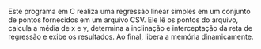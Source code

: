 Este programa em C realiza uma regressão linear simples em um conjunto de pontos fornecidos em um arquivo CSV. Ele lê os pontos do arquivo, calcula a média de x e y, determina a inclinação e interceptação da reta de regressão e exibe os resultados. Ao final, libera a memória dinamicamente.